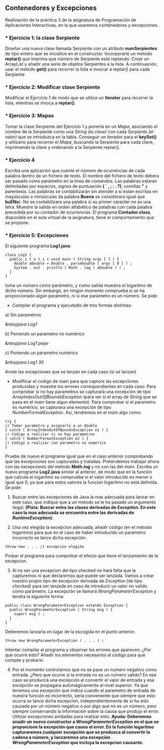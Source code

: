 ## Contenedores y Excepciones
Realización de la práctica 3 de la asignatura de Programación de Aplicaciones Interactivas, en la que usaremos contenedores y 
excepciones.

### * Ejercicio 1: la clase Serpiente
Diseñar una nueva clase llamada Serpiente con un atributo **numSerpientes** de tipo entero que se inicialice en el constructor.
Incorporarle un metodo **reptar()** que imprima que número de Serpiente está reptando. Crear un ArrayList y añadir una serie de 
objetos Serpientes a la lista. A continuación, usar el metodo **get()** para recorrer la lista e invocar a reptar() para cada 
Serpiente

### *  Ejercicio 2: Modificar clase Serpiente
Modificar el Ejercicio 1 de modo que se utilice un **Iterator** para recorrer la lista, mientras se invoca a **reptar()**.

### * Ejercicio 3: Mapas
Tomar la clase Serpiente del Ejercicio 1 y ponerla en un *Mapa*, asociando el nombre de la Serpiente como una *String (la clave)* 
con cada *Serpiente (el valor)* que se introduzca en la tabla. Conseguir un iterador para el **keySet()** y utilizarlo para recorrer 
el *Mapa*, buscando la Serpiente para cada clave, imprimiendo la clave y ordenando a la Serpiente reptar().

### * Ejercicio 4
Escriba una aplicacion que cuente el número de ocurrencias de cada palabra dentro de un fichero de texto. El nombre del fichero 
de texto debera ser pasado como parámetro en la línea de comandos. Las palabras estaran delimitadas por espacios, signos de 
puntuación **( ´ , ; : . ?)**, comillas **"** y parentesis. Las palabras se contabilizarán sin atender a si estan escritas en 
mayúsculas o minúsculas (la palabra **Bueno** se considerara igual que **buENo**). No se contabilizara una palabra si su primer 
caracter no es una letra. Muestre la salida en orden alfabético de palabras con cada palabra precedida por su contador de ocurrencias.
El programa **Contador.class**, disponible en el aula virtual de la asignatura, tiene el comportamiento que se propone.

### * Ejercicio 5: Excepciones
El siguiente programa **Log1.java**:
```
class Log1 {
  public s t a t i c void main ( String args [ ] ) {
    double aDouble = Double . parseDouble ( args [ 0 ] ) ;
    System . out . println ( Math . log ( aDouble ) ) ;
  }
}
```
toma un numero como parámetro, y como salida muestra el logaritmo de dicho número. Sin embargo, en ningún momento comprueba si se 
ha proporcionado algún parametro, ni si ese parámetro es un número. Se pide: 
* Compilar el programa y ejecutadlo de tres formas distintas:
  
a) Sin parametros

&nbsp*java Log1*

b) Poniendo un parametro no numérico

&nbsp*java Log1 pepe*

c) Poniendo un parametro numérico

&nbsp*java Log1 30*

Anote las excepciones que se lanzan en cada caso (si se lanzan)
* Modificar el codigo de main para que capture las excepciones producidas y muestre los errores correspondientes en cada caso:
Para comprobar si no hay parametros se capturará una excepción de tipo *ArrayIndexOutOfBoundsException* (para ver si el array de 
*String* que se pasa en el *main* tiene algun elemento). Para comprobar si el parametro es numérico, se capturara una excepción 
de tipo *NumberFormatException*. Así, tendremos en el *main* algo como:
```
try {
// Tomar parametro y asignarlo a un double
} catch ( ArrayIndexOutOfBoundsException e1 ) {
// Codigo a realizar si no hay parametros
} catch ( NumberFormatException e2 ) {
// Codigo a realizar con parametro no numerico
}
```
Pruebe de nuevo el programa igual que en el caso anterior comprobando que las excepciones son capturadas y tratadas.
Pretendemos trabajar ahora con las excepciones del metodo **Math.log** y no con las del *main*. Escriba un nuevo programa 
**Log2.java** similar al anterior, de modo que en la función que calcula el logaritmo se compruebe si el valor introducido es menor 
o igual que 0, ya que para estos valores la funcion logaritmo no está definida. Se pide: 
1. Buscar entre las excepciones de Java la mas adecuada para lanzar en este caso, que indique que a un metodo se le ha pasado un 
argumento ilegal. **(Pista: Buscar entre las clases derivadas de *Exception*. En este caso la mas adecuada se encuentra entre las derivadas de *RuntimeException*)**.

2. Una vez elegida la excepcion adecuada, añadir código (en el método logaritmo) para que en el caso de haber introducido un parametro
incorrecto se lance dicha excepción. 
```
throw new . . . // excepcion elegida
```
Probar el programa para comprobar el efecto que tiene el lanzamiento de la excepcion.

3. Al no ser una excepcion del tipo checked no hará falta que la capturemos ni que declaremos que puede ser lanzada. Vamos a crear
nuestro propio tipo de excepcion derivada de *Exception* (de tipo *checked*) para ser lanzada en caso de introducir un valor no valido 
como parámetro. La excepción se llamará *WrongParameterException* y tendra la siguiente forma: 
```
public class WrongParameterException extends Exception {
  public WrongParameterException ( String msg ) {
    super( msg ) ;
  }
}
```
Deberemos lanzarla en lugar de la escogida en el punto anterior.
```
throw new WrongParameterException ( . . . ) ;
```
Intentar compilar el programa y observar los errores que aparecen. ¿Por que ocurre esto? Añadir los elementos necesarios al código 
para que compile y probarlo.

4. Por el momento controlamos que no se pase un numero negativo como entrada. ¿Pero que ocurre si la entrada no es un número válido?
En ese caso se producirá una excepción al convertir el valor de entrada y esa excepción se propagara automágicamente al nivel 
superior. Ya que tenemos una excepción que indica cuando el parametro de entrada de nuestra función es incorrecto, sería conveniente
que siempre que esto ocurra se lance dicha excepción, independientemente de si ha sido causada por un número negativo o por algo que
no es un número, pero siempre conservando la información sobre la causa que produjo el error. Utilizar excepciones anidadas para
realizar esto. **Ayuda: Deberemos anadir un nuevo constructor a *WrongParameterException* en el que se proporcione la excepción que causo el error. En la función logaritmo capturaremos cualquier excepción que se produzca al convertir la cadena a número, y lanzaremos una excepción *WrongParameterException* que incluya la excepcion causante.** 
